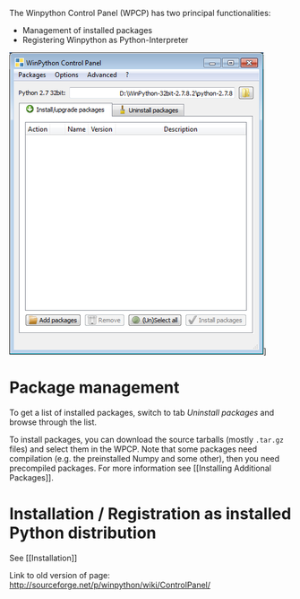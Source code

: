 The Winpython Control Panel (WPCP) has two principal functionalities:

  * Management of installed packages
  * Registering Winpython as Python-Interpreter

![Winpython Control Panel scene](images/wpcp.png)]

# Package management

To get a list of installed packages, switch to tab *Uninstall packages* and browse through the list.

To install packages, you can download the source tarballs (mostly `.tar.gz` files) and select them in the WPCP. Note that some packages need compilation (e.g. the preinstalled Numpy and some other), then you need precompiled packages. For more information see [[Installing Additional Packages]].

# Installation / Registration as installed Python distribution

See [[Installation]]

Link to old version of page:
http://sourceforge.net/p/winpython/wiki/ControlPanel/